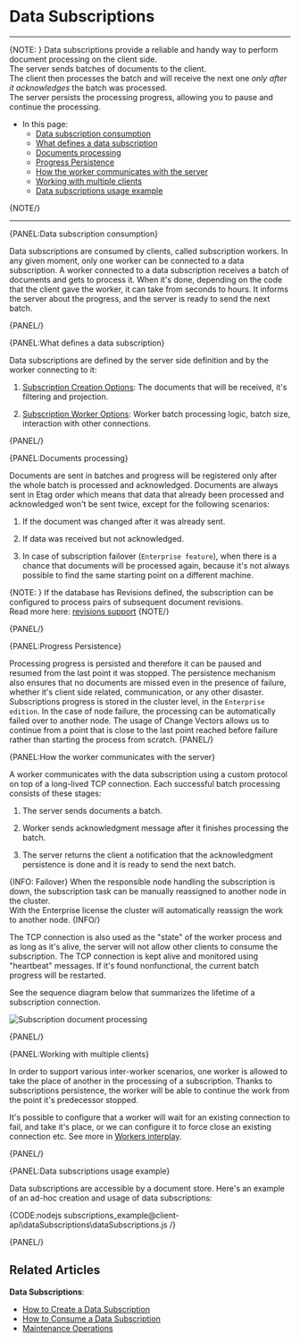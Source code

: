 ﻿# Data Subscriptions

---

{NOTE: }
Data subscriptions provide a reliable and handy way to perform document processing on the client side.  
The server sends batches of documents to the client.  
The client then processes the batch and will receive the next one *only after it acknowledges* the batch was processed.  
The server persists the processing progress, allowing you to pause and continue the processing.  

* In this page:  
   * [Data subscription consumption](../../client-api/data-subscriptions/what-are-data-subscriptions#data-subscription-consumption)  
   * [What defines a data subscription](../../client-api/data-subscriptions/what-are-data-subscriptions#what-defines-a-data-subscription)  
   * [Documents processing](../../client-api/data-subscriptions/what-are-data-subscriptions#documents-processing)  
   * [Progress Persistence](../../client-api/data-subscriptions/what-are-data-subscriptions#progress-persistence)  
   * [How the worker communicates with the server](../../client-api/data-subscriptions/what-are-data-subscriptions#how-the-worker-communicates-with-the-server)  
   * [Working with multiple clients](../../client-api/data-subscriptions/what-are-data-subscriptions#working-with-multiple-clients)  
   * [Data subscriptions usage example](../../client-api/data-subscriptions/what-are-data-subscriptions#data-subscriptions-usage-example)  


{NOTE/}

---

{PANEL:Data subscription consumption}

Data subscriptions are consumed by clients, called subscription workers. In any given moment, only one worker can be connected to a data subscription. 
A worker connected to a data subscription receives a batch of documents and gets to process it. 
When it's done, depending on the code that the client gave the worker, it can take from seconds to hours. It informs the server about the progress, and the server is ready to send the next batch.

{PANEL/}

{PANEL:What defines a data subscription}

Data subscriptions are defined by the server side definition and by the worker connecting to it:

1. [Subscription Creation Options](../../client-api/data-subscriptions/creation/api-overview#subscriptioncreationoptions): The documents that will be received, it's filtering and projection.

2. [Subscription Worker Options](../../client-api/data-subscriptions/consumption/api-overview#subscriptionworkeroptions): Worker batch processing logic, batch size, interaction with other connections.

{PANEL/}

{PANEL:Documents processing}

Documents are sent in batches and progress will be registered only after the whole batch is processed and acknowledged. 
Documents are always sent in Etag order which means that data that already been processed and acknowledged won't be sent twice, except for the following scenarios:

1. If the document was changed after it was already sent.

2. If data was received but not acknowledged.

3. In case of subscription failover (`Enterprise feature`), when there is a chance that documents will be processed again, because it's not always possible to find the same starting point on a different machine.

{NOTE: }
If the database has Revisions defined, the subscription can be configured to process pairs 
of subsequent document revisions.  
Read more here: [revisions support](../../client-api/data-subscriptions/advanced-topics/subscription-with-revisioning)
{NOTE/}

{PANEL/}

{PANEL:Progress Persistence}

Processing progress is persisted and therefore it can be paused and resumed from the last point it was stopped. 
The persistence mechanism also ensures that no documents are missed even in the presence of failure, whether it's client side related, communication, or any other disaster. 
Subscriptions progress is stored in the cluster level, in the `Enterprise edition`. In the case of node failure, the processing can be automatically failed over to another node.
The usage of Change Vectors allows us to continue from a point that is close to the last point reached before failure rather than starting the process from scratch.
{PANEL/}

{PANEL:How the worker communicates with the server}

A worker communicates with the data subscription using a custom protocol on top of a long-lived TCP connection. Each successful batch processing consists of these stages:

1. The server sends documents a batch.

2. Worker sends acknowledgment message after it finishes processing the batch.

3. The server returns the client a notification that the acknowledgment persistence is done and it is ready to send the next batch.

{INFO: Failover}
When the responsible node handling the subscription is down, the subscription task can be manually reassigned to another node in the cluster.  
With the Enterprise license the cluster will automatically reassign the work to another node.
{INFO/}

The TCP connection is also used as the "state" of the worker process and as long as it's alive, the server will not allow other clients to consume the subscription. 
The TCP connection is kept alive and monitored using "heartbeat" messages. If it's found nonfunctional, the current batch progress will be restarted.

See the sequence diagram below that summarizes the lifetime of a subscription connection.

![Subscription document processing](images/SubscriptionsDocumentProcessing.png)

{PANEL/}

{PANEL:Working with multiple clients}

In order to support various inter-worker scenarios, one worker is allowed to take the place of another in the processing of a subscription. 
Thanks to subscriptions persistence, the worker will be able to continue the work from the point it's predecessor stopped. 

It's possible to configure that a worker will wait for an existing connection to fail, and take it's place, or we can configure it to force close an existing connection etc. See more in [Workers interplay](../../client-api/data-subscriptions/consumption/how-to-consume-data-subscription#workers-interplay).

{PANEL/}

{PANEL:Data subscriptions usage example}

Data subscriptions are accessible by a document store. Here's an example of an ad-hoc creation and usage of data subscriptions:

{CODE:nodejs subscriptions_example@client-api\dataSubscriptions\dataSubscriptions.js /}

{PANEL/}

## Related Articles

**Data Subscriptions**:

- [How to Create a Data Subscription](../../client-api/data-subscriptions/creation/how-to-create-data-subscription)
- [How to Consume a Data Subscription](../../client-api/data-subscriptions/consumption/how-to-consume-data-subscription)
- [Maintenance Operations](../../client-api/data-subscriptions/advanced-topics/maintenance-operations)
